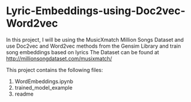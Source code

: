 # Lyric-Embeddings-using-Doc2vec-Word2vec

In this project, I will be using the MusicXmatch Million Songs Dataset and use Doc2vec and Word2vec methods from the Gensim Library and train song embeddings based on lyrics
The Dataset can be found at http://millionsongdataset.com/musixmatch/

This project contains the following files:
   1. WordEmbeddings.ipynb
   2. trained_model_example
   3. readme
